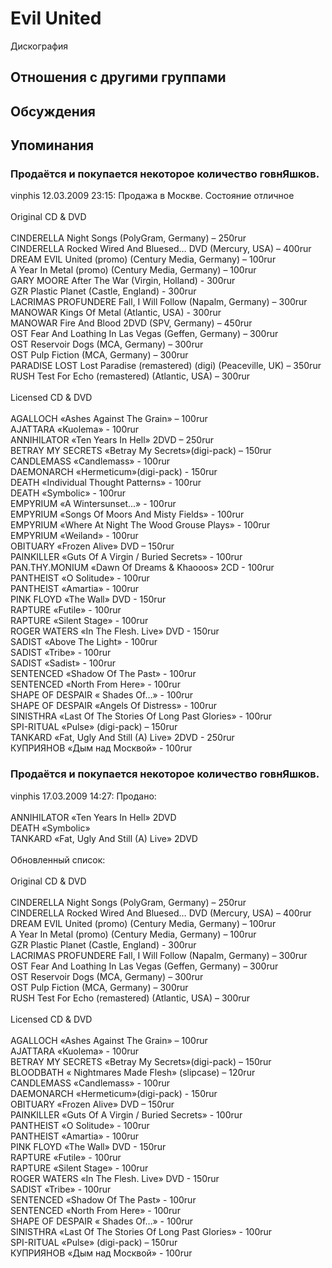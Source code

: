 # Evil United

Дискография

## Отношения с другими группами


## Обсуждения


## Упоминания

### Продаётся и покупается некоторое количество говнЯшков.

vinphis 12.03.2009 23:15:
Продажа в Москве. Состояние отличное<BR><BR>Original CD & DVD<BR><BR>CINDERELLA Night Songs (PolyGram, Germany) – 250rur<BR>CINDERELLA Rocked Wired And Bluesed… DVD (Mercury, USA) – 400rur<BR>DREAM EVIL United (promo) (Century Media, Germany) – 100rur<BR>A Year In Metal (promo) (Century Media, Germany) – 100rur<BR>GARY MOORE After The War (Virgin, Holland) - 300rur<BR>GZR Plastic Planet (Castle, England) - 300rur<BR>LACRIMAS PROFUNDERE Fall, I Will Follow (Napalm, Germany) – 300rur<BR>MANOWAR Kings Of Metal (Atlantic, USA) - 300rur<BR>MANOWAR Fire And Blood 2DVD (SPV, Germany) – 450rur<BR>OST Fear And Loathing In Las Vegas (Geffen, Germany) – 300rur<BR>OST Reservoir Dogs (MCA, Germany) – 300rur<BR>OST Pulp Fiction (MCA, Germany) – 300rur<BR>PARADISE LOST Lost Paradise (remastered) (digi) (Peaceville, UK) – 350rur<BR>RUSH Test For Echo (remastered) (Atlantic, USA) – 300rur<BR><BR>Licensed CD & DVD<BR><BR>AGALLOCH «Ashes Against The Grain» – 100rur<BR>AJATTARA «Kuolema» - 100rur<BR>ANNIHILATOR «Ten Years In Hell» 2DVD – 250rur<BR>BETRAY MY SECRETS «Betray My Secrets»(digi-pack) – 150rur<BR>CANDLEMASS «Candlemass»  - 100rur<BR>DAEMONARCH «Hermeticum»(digi-pack) - 150rur<BR>DEATH «Individual Thought Patterns»  - 100rur<BR>DEATH «Symbolic»  - 100rur<BR>EMPYRIUM «A Wintersunset...» - 100rur<BR>EMPYRIUM «Songs Of Moors And Misty Fields» - 100rur<BR>EMPYRIUM «Where At Night The Wood Grouse Plays» - 100rur<BR>EMPYRIUM «Weiland» - 100rur<BR>OBITUARY «Frozen Alive» DVD – 150rur<BR>PAINKILLER «Guts Of A Virgin / Buried Secrets»  - 100rur<BR>PAN.THY.MONIUM «Dawn Of Dreams & Khaooos»  2CD - 100rur<BR>PANTHEIST «O Solitude»  - 100rur<BR>PANTHEIST «Amartia»  - 100rur<BR>PINK FLOYD «The Wall» DVD - 150rur<BR>RAPTURE «Futile» - 100rur<BR>RAPTURE «Silent Stage» - 100rur<BR>ROGER WATERS «In The Flesh. Live» DVD - 150rur<BR>SADIST «Above The Light» - 100rur<BR>SADIST «Tribe» - 100rur<BR>SADIST «Sadist» - 100rur<BR>SENTENCED «Shadow Of The Past» - 100rur<BR>SENTENCED «North From Here» - 100rur<BR>SHAPE OF DESPAIR « Shades Of…» - 100rur<BR>SHAPE OF DESPAIR «Angels Of Distress» - 100rur<BR>SINISTHRA «Last Of The Stories Of Long Past Glories» - 100rur<BR>SPI-RITUAL «Pulse» (digi-pack) – 150rur<BR>TANKARD «Fat, Ugly And Still (A) Live» 2DVD - 250rur<BR>КУПРИЯНОВ «Дым над Москвой» - 100rur<BR>

### Продаётся и покупается некоторое количество говнЯшков.

vinphis 17.03.2009 14:27:
Продано:<BR><BR>ANNIHILATOR «Ten Years In Hell» 2DVD<BR>DEATH «Symbolic»<BR>TANKARD «Fat, Ugly And Still (A) Live» 2DVD<BR><BR>Обновленный список:<BR><BR>Original CD & DVD<BR><BR>CINDERELLA Night Songs (PolyGram, Germany) – 250rur<BR>CINDERELLA Rocked Wired And Bluesed… DVD (Mercury, USA) – 400rur<BR>DREAM EVIL United (promo) (Century Media, Germany) – 100rur<BR>A Year In Metal (promo) (Century Media, Germany) – 100rur<BR>GZR Plastic Planet (Castle, England) - 300rur<BR>LACRIMAS PROFUNDERE Fall, I Will Follow (Napalm, Germany) – 300rur<BR>OST Fear And Loathing In Las Vegas (Geffen, Germany) – 300rur<BR>OST Reservoir Dogs (MCA, Germany) – 300rur<BR>OST Pulp Fiction (MCA, Germany) – 300rur<BR>RUSH Test For Echo (remastered) (Atlantic, USA) – 300rur<BR><BR>Licensed CD & DVD<BR><BR>AGALLOCH «Ashes Against The Grain» – 100rur<BR>AJATTARA «Kuolema» - 100rur<BR>BETRAY MY SECRETS «Betray My Secrets»(digi-pack) – 150rur<BR>BLOODBATH « Nightmares Made Flesh» (slipcase) – 120rur<BR>CANDLEMASS «Candlemass» - 100rur<BR>DAEMONARCH «Hermeticum»(digi-pack) - 150rur<BR>OBITUARY «Frozen Alive» DVD – 150rur<BR>PAINKILLER «Guts Of A Virgin / Buried Secrets» - 100rur<BR>PANTHEIST «O Solitude» - 100rur<BR>PANTHEIST «Amartia» - 100rur<BR>PINK FLOYD «The Wall» DVD - 150rur<BR>RAPTURE «Futile» - 100rur<BR>RAPTURE «Silent Stage» - 100rur<BR>ROGER WATERS «In The Flesh. Live» DVD - 150rur<BR>SADIST «Tribe» - 100rur<BR>SENTENCED «Shadow Of The Past» - 100rur<BR>SENTENCED «North From Here» - 100rur<BR>SHAPE OF DESPAIR « Shades Of…» - 100rur<BR>SINISTHRA «Last Of The Stories Of Long Past Glories» - 100rur<BR>SPI-RITUAL «Pulse» (digi-pack) – 150rur<BR>КУПРИЯНОВ «Дым над Москвой» - 100rur<BR>

